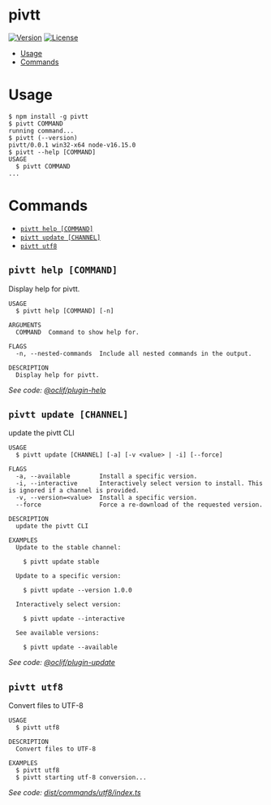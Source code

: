 pivtt
=================



[![Version](https://img.shields.io/npm/v/pivtt.svg)](https://npmjs.org/package/pivtt)
[![License](https://img.shields.io/npm/l/pivtt.svg)](https://github.com/markim/pivtt/package.json)

<!-- toc -->
* [Usage](#usage)
* [Commands](#commands)
<!-- tocstop -->
# Usage
<!-- usage -->
```sh-session
$ npm install -g pivtt
$ pivtt COMMAND
running command...
$ pivtt (--version)
pivtt/0.0.1 win32-x64 node-v16.15.0
$ pivtt --help [COMMAND]
USAGE
  $ pivtt COMMAND
...
```
<!-- usagestop -->
# Commands
<!-- commands -->
* [`pivtt help [COMMAND]`](#pivtt-help-command)
* [`pivtt update [CHANNEL]`](#pivtt-update-channel)
* [`pivtt utf8`](#pivtt-utf8)

## `pivtt help [COMMAND]`

Display help for pivtt.

```
USAGE
  $ pivtt help [COMMAND] [-n]

ARGUMENTS
  COMMAND  Command to show help for.

FLAGS
  -n, --nested-commands  Include all nested commands in the output.

DESCRIPTION
  Display help for pivtt.
```

_See code: [@oclif/plugin-help](https://github.com/oclif/plugin-help/blob/v5.1.12/src/commands/help.ts)_

## `pivtt update [CHANNEL]`

update the pivtt CLI

```
USAGE
  $ pivtt update [CHANNEL] [-a] [-v <value> | -i] [--force]

FLAGS
  -a, --available        Install a specific version.
  -i, --interactive      Interactively select version to install. This is ignored if a channel is provided.
  -v, --version=<value>  Install a specific version.
  --force                Force a re-download of the requested version.

DESCRIPTION
  update the pivtt CLI

EXAMPLES
  Update to the stable channel:

    $ pivtt update stable

  Update to a specific version:

    $ pivtt update --version 1.0.0

  Interactively select version:

    $ pivtt update --interactive

  See available versions:

    $ pivtt update --available
```

_See code: [@oclif/plugin-update](https://github.com/oclif/plugin-update/blob/v3.0.0/src/commands/update.ts)_

## `pivtt utf8`

Convert files to UTF-8

```
USAGE
  $ pivtt utf8

DESCRIPTION
  Convert files to UTF-8

EXAMPLES
  $ pivtt utf8
  $ pivtt starting utf-8 conversion...
```

_See code: [dist/commands/utf8/index.ts](https://github.com/markim/pivtt/blob/v0.0.1/dist/commands/utf8/index.ts)_
<!-- commandsstop -->
